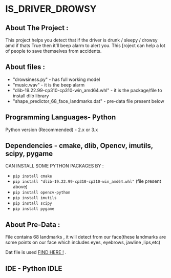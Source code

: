 # IS_DRIVER_DROWSY

## About The Project :

This project helps you detect that if the driver is drunk / sleepy / drowsy amd if thats True then it'll beep alarm to alert you.
This [roject can help a lot of people to save themselves from accidents.

## About files :

- "drowsiness.py" - has full working model
- "music.wav" - it is the beep alarm
- "dlib-19.22.99-cp310-cp310-win_amd64.whl" - it is the package/file to install dlib library
- "shape_predictor_68_face_landmarks.dat" - pre-data file present below

## Programming Languages- Python

Python version (Recommended) - 2.x or 3.x

## Dependencies - cmake, dlib, Opencv, imutils, scipy, pygame

CAN INSTALL SOME PYTHON PACKAGES BY :

- `pip install cmake`
- `pip install "dlib-19.22.99-cp310-cp310-win_amd64.whl"` (file present above)
- `pip install opencv-python`
- `pip install imutils`
- `pip install scipy`
- `pip install pygame`

## About Pre-Data : 
File contains 68 landmarks , it will detect from our face(these landmarks are some points on our face which includes eyes, eyebrows, jawline ,lips,etc)

Dat file is used [FIND HERE !](https://drive.google.com/file/d/1vGljjJ2l4tjhiOHpqyS_R-_ihUKRLvE4/view?usp=sharing) .

## IDE - Python IDLE 
